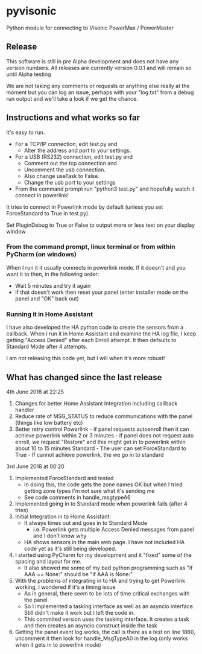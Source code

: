 # pyvisonic
Python module for connecting to Visonic PowerMax / PowerMaster

## Release
This software is still in pre Alpha development and does not have any version numbers. All releases are currently version 0.0.1 and will remain so until Alpha testing

We are not taking any comments or requests or anything else really at the moment but you can log an issue, perhaps with your "log.txt" from a debug run output and we'll take a look if we get the chance.

## Instructions and what works so far
It's easy to run. 
- For a TCP/IP connection, edit test.py and 
    - Alter the address and port to your settings. 
- For a USB (RS232) connection, edit test.py and 
    - Comment out the tcp connection and 
    - Uncomment the usb connection. 
    - Also change useTask to False.
    - Change the usb port to your settings
- From the command prompt run "python3 test.py" and hopefully watch it connect in powerlink! 

It tries to connect in Powerlink mode by default (unless you set ForceStandard to True in test.py).

Set PluginDebug to True or False to output more or less text on your display window

### From the command prompt, linux terminal or from within PyCharm (on windows)
When I run it it usually connects in powerlink mode. If it doesn't and you want it to then, in the following order:
- Wait 5 minutes and try it again
- If that doesn't work then reset your panel (enter installer mode on the panel and "OK" back out)

### Running it in Home Assistant
I have also developed the HA python code to create the sensors from a callback. 
When I run it in Home Assistant and examine the HA log file, I keep getting "Access Denied" after each Enroll attempt. It then defaults to Standard Mode after 4 attempts.

I am not releasing this code yet, but I will when it's more robust!

    
## What has changed since the last release

4th June 2018 at 22:25
1. Changes for better Home Assistant Integration including callback handler
2. Reduce rate of MSG_STATUS to reduce communications with the panel (things like low battery etc)
3. Better retry control
     Powerlink - if panel requests autoenroll then it can achieve powerlink within 2 or 3 minutes
               - if panel does not request auto enroll, we request "Restore" and this might get in to powerlink within about 10 to 15 minutes
     Standard - The user can set ForceStandard to True
              - If cannot achieve powerlink, the we go in to standard

3rd June 2018 at 00:20
1. Implemented ForceStandard and tested
    - In doing this, the code gets the zone names OK but when I tried getting zone types I'm not sure what it's sending me
    - See code comments in handle_msgtypeA6
2. Implemented going in to Standard mode when powerlink fails (after 4 tries)
3. Initial Integration in to Home Assistant:
    - It always times out and goes in to Standard Mode 
        - i.e. Powerlink gets multiple Access Denied messages from panel and I don't know why
    - HA shows sensors in the main web page. I have not included HA code yet as it's still being developed.
4. I started using PyCharm for my development and it "fixed" some of the spacing and layout for me.
    - It also showed me some of my bad python programming such as "if AAA == None:"  should be "if AAA is None:"
5. With the problems of integrating in to HA and trying to get Powerlink working, I wondered if it's a timing issue
    - As in general, there seem to be lots of time critical exchanges with the panel
    - So I implemented a tasking interface as well as an asyncio interface. Still didn't make it work but I left the code in.
    - This commited version uses the tasking interface. It creates a task and then creates an asyncio construct inside the task
6. Getting the panel event log works, the call is there as a test on line 1860, uncomment it then look for handle_MsgTypeA0 in the log (only works when it gets in to powerlink mode)



